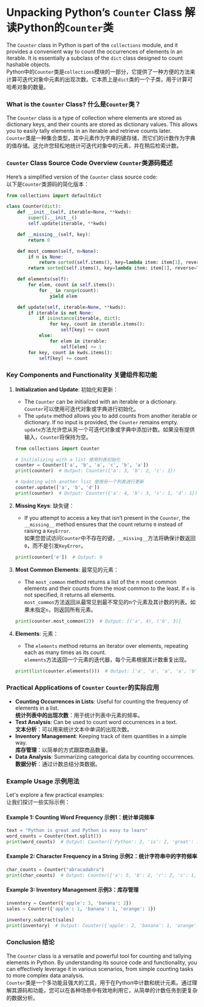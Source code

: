 # Unpacking Python’s `Counter` Class 解读Python的`Counter`类

The `Counter` class in Python is part of the `collections` module, and it provides a convenient way to count the occurrences of elements in an iterable. It is essentially a subclass of the `dict` class designed to count hashable objects.  
Python中的`Counter`类是`collections`模块的一部分，它提供了一种方便的方法来计算可迭代对象中元素的出现次数。它本质上是`dict`类的一个子类，用于计算可哈希对象的数量。

### What is the `Counter` Class? 什么是`Counter`类？

The `Counter` class is a type of collection where elements are stored as dictionary keys, and their counts are stored as dictionary values. This allows you to easily tally elements in an iterable and retrieve counts later.  
`Counter`类是一种集合类型，其中元素作为字典的键存储，而它们的计数作为字典的值存储。这允许您轻松地统计可迭代对象中的元素，并在稍后检索计数。

### `Counter` Class Source Code Overview `Counter`类源码概述

Here’s a simplified version of the `Counter` class source code:  
以下是`Counter`类源码的简化版本：

```python
from collections import defaultdict

class Counter(dict):
    def __init__(self, iterable=None, **kwds):
        super().__init__()
        self.update(iterable, **kwds)

    def __missing__(self, key):
        return 0

    def most_common(self, n=None):
        if n is None:
            return sorted(self.items(), key=lambda item: item[1], reverse=True)
        return sorted(self.items(), key=lambda item: item[1], reverse=True)[:n]

    def elements(self):
        for elem, count in self.items():
            for _ in range(count):
                yield elem

    def update(self, iterable=None, **kwds):
        if iterable is not None:
            if isinstance(iterable, dict):
                for key, count in iterable.items():
                    self[key] += count
            else:
                for elem in iterable:
                    self[elem] += 1
        for key, count in kwds.items():
            self[key] += count
```

### Key Components and Functionality 关键组件和功能

1. **Initialization and Update**: 初始化和更新：
    - The `Counter` can be initialized with an iterable or a dictionary.  
    `Counter`可以使用可迭代对象或字典进行初始化。
    - The `update` method allows you to add counts from another iterable or dictionary. If no input is provided, the `Counter` remains empty.  
    `update`方法允许您从另一个可迭代对象或字典中添加计数。如果没有提供输入，`Counter`将保持为空。

    ```python
    from collections import Counter

    # Initializing with a list 使用列表初始化
    counter = Counter(['a', 'b', 'a', 'c', 'b', 'a'])
    print(counter)  # Output: Counter({'a': 3, 'b': 2, 'c': 1})

    # Updating with another list 使用另一个列表进行更新
    counter.update(['a', 'b', 'd'])
    print(counter)  # Output: Counter({'a': 4, 'b': 3, 'c': 1, 'd': 1})
    ```

2. **Missing Keys**: 缺失键：
    - If you attempt to access a key that isn’t present in the `Counter`, the `__missing__` method ensures that the count returns `0` instead of raising a `KeyError`.  
    如果您尝试访问`Counter`中不存在的键，`__missing__`方法将确保计数返回`0`，而不是引发`KeyError`。

    ```python
    print(counter['e'])  # Output: 0
    ```

3. **Most Common Elements**: 最常见的元素：
    - The `most_common` method returns a list of the n most common elements and their counts from the most common to the least. If `n` is not specified, it returns all elements.  
    `most_common`方法返回从最常见到最不常见的n个元素及其计数的列表。如果未指定`n`，则返回所有元素。

    ```python
    print(counter.most_common(2))  # Output: [('a', 4), ('b', 3)]
    ```

4. **Elements**: 元素：
    - The `elements` method returns an iterator over elements, repeating each as many times as its count.  
    `elements`方法返回一个元素的迭代器，每个元素根据其计数重复出现。

    ```python
    print(list(counter.elements()))  # Output: ['a', 'a', 'a', 'a', 'b', 'b', 'b', 'c', 'd']
    ```

### Practical Applications of `Counter` `Counter`的实际应用

- **Counting Occurrences in Lists**: Useful for counting the frequency of elements in a list.  
  **统计列表中的出现次数**：用于统计列表中元素的频率。
- **Text Analysis**: Can be used to count word occurrences in a text.  
  **文本分析**：可以用来统计文本中单词的出现次数。
- **Inventory Management**: Keeping track of item quantities in a simple way.  
  **库存管理**：以简单的方式跟踪商品数量。
- **Data Analysis**: Summarizing categorical data by counting occurrences.  
  **数据分析**：通过计数总结分类数据。

### Example Usage 示例用法

Let's explore a few practical examples:  
让我们探讨一些实际示例：

#### Example 1: Counting Word Frequency 示例1：统计单词频率

```python
text = "Python is great and Python is easy to learn"
word_counts = Counter(text.split())
print(word_counts)  # Output: Counter({'Python': 2, 'is': 2, 'great': 1, 'and': 1, 'easy': 1, 'to': 1, 'learn': 1})
```

#### Example 2: Character Frequency in a String 示例2：统计字符串中的字符频率

```python
char_counts = Counter("abracadabra")
print(char_counts)  # Output: Counter({'a': 5, 'b': 2, 'r': 2, 'c': 1, 'd': 1})
```

#### Example 3: Inventory Management 示例3：库存管理

```python
inventory = Counter({'apple': 3, 'banana': 2})
sales = Counter({'apple': 1, 'banana': 1, 'orange': 1})

inventory.subtract(sales)
print(inventory)  # Output: Counter({'apple': 2, 'banana': 1, 'orange': -1})
```

### Conclusion 结论

The `Counter` class is a versatile and powerful tool for counting and tallying elements in Python. By understanding its source code and functionality, you can effectively leverage it in various scenarios, from simple counting tasks to more complex data analysis.  
`Counter`类是一个多功能且强大的工具，用于在Python中计数和统计元素。通过理解其源码和功能，您可以在各种场景中有效地利用它，从简单的计数任务到更复杂的数据分析。
